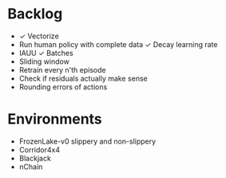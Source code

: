 # Backlog
 - ✓ Vectorize
 - Run human policy with complete data
 ✓ Decay learning rate 
 - IAUU
 ✓ Batches 
 - Sliding window
 - Retrain every n'th episode
 - Check if residuals actually make sense
 - Rounding errors of actions


# Environments
 - FrozenLake-v0 slippery and non-slippery
 - Corridor4x4
 - Blackjack
 - nChain
